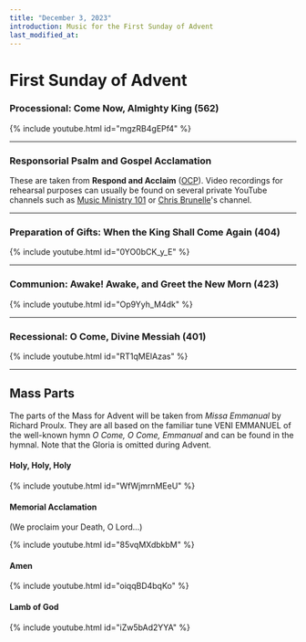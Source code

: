 ```yaml
---
title: "December 3, 2023"
introduction: Music for the First Sunday of Advent
last_modified_at: 
---
```


# First Sunday of Advent

### Processional: Come Now, Almighty King (562)

{% include youtube.html id="mgzRB4gEPf4" %} <br>

---

### Responsorial Psalm and Gospel Acclamation

These are taken from **Respond and Acclaim** ([OCP](https://www.ocp.org/en-us)). Video recordings for rehearsal purposes can usually be found on several private YouTube channels such as [Music Ministry 101](https://www.youtube.com/@MusicMinistry101/videos) or [Chris Brunelle](https://www.youtube.com/@ChrisBrunelle/videos)'s channel.

---

### Preparation of Gifts: When the King Shall Come Again (404)

{% include youtube.html id="0YO0bCK_y_E" %} <br>

---

### Communion: Awake! Awake, and Greet the New Morn (423)

{% include youtube.html id="Op9Yyh_M4dk" %} <br>

---

### Recessional: O Come, Divine Messiah (401)

{% include youtube.html id="RT1qMElAzas" %} <br>

---

## Mass Parts

The parts of the Mass for Advent will be taken from *Missa Emmanual* by Richard Proulx. They are all based on the familiar tune VENI EMMANUEL of the well-known hymn *O Come, O Come, Emmanual* and can be found in the hymnal. Note that the Gloria is omitted during Advent.

#### Holy, Holy, Holy

{% include youtube.html id="WfWjmrnMEeU" %} <br>


#### Memorial Acclamation

(We proclaim your Death, O Lord...)

{% include youtube.html id="85vqMXdbkbM" %} <br>


#### Amen

{% include youtube.html id="oiqqBD4bqKo" %} <br>


#### Lamb of God

{% include youtube.html id="iZw5bAd2YYA" %}


